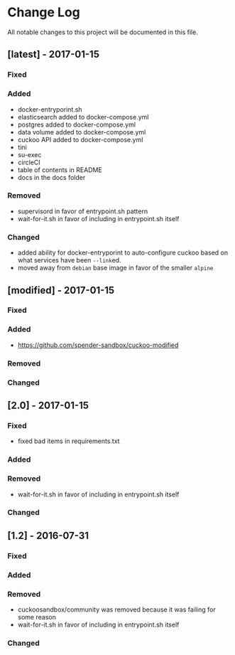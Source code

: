 Change Log
==========

All notable changes to this project will be documented in this file.

[latest] - 2017-01-15
---------------------

### Fixed

### Added

-	docker-entryporint.sh
-	elasticsearch added to docker-compose.yml
-	postgres added to docker-compose.yml
-	data volume added to docker-compose.yml
-	cuckoo API added to docker-compose.yml
-	tini
-	su-exec
-	circleCI
-	table of contents in README
- docs in the docs folder

### Removed

-	supervisord in favor of entrypoint.sh pattern
- wait-for-it.sh in favor of including in entrypoint.sh itself

### Changed

-	added ability for docker-entryporint to auto-configure cuckoo based on what services have been `--link`ed.
-	moved away from `debian` base image in favor of the smaller `alpine`

[modified] - 2017-01-15
------------------

### Fixed

### Added

-	https://github.com/spender-sandbox/cuckoo-modified

### Removed

### Changed

[2.0] - 2017-01-15
------------------

### Fixed

-	fixed bad items in requirements.txt

### Added

### Removed

- wait-for-it.sh in favor of including in entrypoint.sh itself

### Changed

[1.2] - 2016-07-31
------------------

### Fixed

### Added

### Removed

-	cuckoosandbox/community was removed because it was failing for some reason
- wait-for-it.sh in favor of including in entrypoint.sh itself

### Changed
